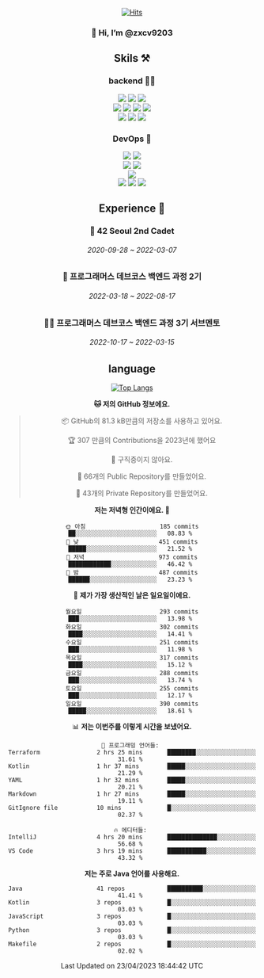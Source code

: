 <div align="center">

[![Hits](https://hits.seeyoufarm.com/api/count/incr/badge.svg?url=https%3A%2F%2Fgithub.com%2Fzxcv9203%2Fhit-counter&count_bg=%23FF7272&title_bg=%23324C2E&icon=codeigniter.svg&icon_color=%23DD5B5B&title=%EB%B0%A9%EB%AC%B8%EC%9E%90&edge_flat=false)](https://hits.seeyoufarm.com)
  
### 👋 Hi, I’m @zxcv9203

## Skils ⚒️
### backend 🧑‍💻
  
<img src="https://img.shields.io/badge/Java-FF6600?style=flat-square&logo=buymeacoffee&logoColor=white"/>
<img src="https://img.shields.io/badge/Go-0099FF?style=flat-square&logo=go&logoColor=white"/>
<img src="https://img.shields.io/badge/Kotlin-7F52FF?style=flat-square&logo=kotlin&logoColor=white"/>
  
  
<br />
  
<img src="https://img.shields.io/badge/Spring-339933?style=flat-square&logo=Spring&logoColor=white"/>
<img src="https://img.shields.io/badge/Spring Boot-339933?style=flat-square&logo=Spring Boot&logoColor=white"/>
<img src="https://img.shields.io/badge/Spring Security-339933?style=flat-square&logo=Spring Security&logoColor=white"/>
  
<img src="https://img.shields.io/badge/Spring Data JPA-339933?style=flat-square&logo=Hibernate&logoColor=white"/>

<br />
  
  <img src="https://img.shields.io/badge/mysql-0099FF?style=flat-square&logo=mysql&logoColor=white"/>
  <img src="https://img.shields.io/badge/mariadb-0099FF?style=flat-square&logo=mariadb&logoColor=white"/>
  <img src="https://img.shields.io/badge/mongoDB-47A248?style=flat-square&logo=mongodb&logoColor=white"/>
  
  
### DevOps 🚀
  
  <img src="https://img.shields.io/badge/docker-2496ED?style=flat-square&logo=docker&logoColor=white"/>
  <img src="https://img.shields.io/badge/kubernetes-326CE5?style=flat-square&logo=kubernetes&logoColor=white"/>
  
  <br />
  
  <img src="https://img.shields.io/badge/Github Actions-2088FF?style=flat-square&logo=githubactions&logoColor=white"/>
  <img src="https://img.shields.io/badge/Jenkins-D24939?style=flat-square&logo=jenkins&logoColor=white"/>
  
  
  <br />
  <img src="https://img.shields.io/badge/terraform-7B42BC?style=flat-square&logo=terraform&logoColor=white"/>
  
  <br />
  <img src="https://img.shields.io/badge/Amazon AWS-232F3E?style=flat-square&logo=Amazon AWS&logoColor=white"/>

  <img src="https://img.shields.io/badge/GCP-4285F4?style=flat-square&logo=googlecloud&logoColor=white"/>
  <img src="https://img.shields.io/badge/NCP-03C75A?style=flat-square&logo=naver&logoColor=white"/>
  
  
  
## Experience 🏃
  
### 🏫 42 Seoul 2nd Cadet
  ###### 2020-09-28 ~ 2022-03-07
  
### 🏫 프로그래머스 데브코스 백엔드 과정 2기 
  ###### 2022-03-18 ~ 2022-08-17
  
### 🧑‍🏫 프로그래머스 데브코스 백엔드 과정 3기 서브멘토 
  ###### 2022-10-17 ~ 2022-03-15

## language

[![Top Langs](https://github-readme-stats.vercel.app/api/top-langs/?username=zxcv9203&hide=html&exclude_repo=zxcv9203.github.io,golB&theme=grate-gatsby)](https://github.com/zxcv9203/github-readme-stats)
  
<!--START_SECTION:waka-->
**🐱 저의 GitHub 정보에요.** 

> 📦 GitHub의 81.3 kB만큼의 저장소를 사용하고 있어요. 
 > 
> 🏆 307 만큼의 Contributions을 2023년에 했어요
 > 
> 🚫 구직중이지 않아요.
 > 
> 📜 66개의 Public Repository를 만들었어요. 
 > 
> 🔑 43개의 Private Repository를 만들었어요. 
 > 
**저는 저녁형 인간이에요. 🦉** 

```text
🌞 아침                     185 commits         ██░░░░░░░░░░░░░░░░░░░░░░░   08.83 % 
🌆 낮　                     451 commits         █████░░░░░░░░░░░░░░░░░░░░   21.52 % 
🌃 저녁                     973 commits         ████████████░░░░░░░░░░░░░   46.42 % 
🌙 밤　                     487 commits         ██████░░░░░░░░░░░░░░░░░░░   23.23 % 
```
📅 **제가 가장 생산적인 날은 일요일이에요.** 

```text
월요일                      293 commits         ███░░░░░░░░░░░░░░░░░░░░░░   13.98 % 
화요일                      302 commits         ████░░░░░░░░░░░░░░░░░░░░░   14.41 % 
수요일                      251 commits         ███░░░░░░░░░░░░░░░░░░░░░░   11.98 % 
목요일                      317 commits         ████░░░░░░░░░░░░░░░░░░░░░   15.12 % 
금요일                      288 commits         ███░░░░░░░░░░░░░░░░░░░░░░   13.74 % 
토요일                      255 commits         ███░░░░░░░░░░░░░░░░░░░░░░   12.17 % 
일요일                      390 commits         █████░░░░░░░░░░░░░░░░░░░░   18.61 % 
```


📊 **저는 이번주를 이렇게 시간을 보냈어요.** 

```text
💬 프로그래밍 언어들: 
Terraform                2 hrs 25 mins       ████████░░░░░░░░░░░░░░░░░   31.61 % 
Kotlin                   1 hr 37 mins        █████░░░░░░░░░░░░░░░░░░░░   21.29 % 
YAML                     1 hr 32 mins        █████░░░░░░░░░░░░░░░░░░░░   20.21 % 
Markdown                 1 hr 27 mins        █████░░░░░░░░░░░░░░░░░░░░   19.11 % 
GitIgnore file           10 mins             █░░░░░░░░░░░░░░░░░░░░░░░░   02.37 % 

🔥 에디터들: 
IntelliJ                 4 hrs 20 mins       ██████████████░░░░░░░░░░░   56.68 % 
VS Code                  3 hrs 19 mins       ███████████░░░░░░░░░░░░░░   43.32 % 
```

**저는 주로 Java 언어를 사용해요.** 

```text
Java                     41 repos            ██████████░░░░░░░░░░░░░░░   41.41 % 
Kotlin                   3 repos             █░░░░░░░░░░░░░░░░░░░░░░░░   03.03 % 
JavaScript               3 repos             █░░░░░░░░░░░░░░░░░░░░░░░░   03.03 % 
Python                   3 repos             █░░░░░░░░░░░░░░░░░░░░░░░░   03.03 % 
Makefile                 2 repos             █░░░░░░░░░░░░░░░░░░░░░░░░   02.02 % 
```




 Last Updated on 23/04/2023 18:44:42 UTC
<!--END_SECTION:waka-->
  
</div>

